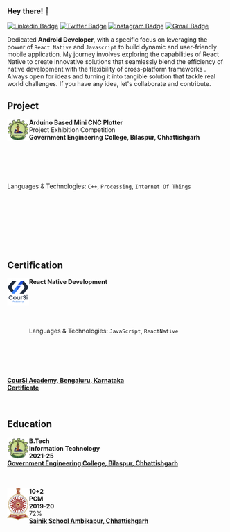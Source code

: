 ### Hey there! 👋
[![Linkedin Badge](https://img.shields.io/badge/-Ashutosh_Yadav-blue?style=flat&logo=Linkedin&logoColor=white&link=https://www.linkedin.com/in/ashutosh-yadav-9605b9239/)](https://www.linkedin.com/in/ashutosh-yadav-9605b9239/)
[![Twitter Badge](https://img.shields.io/badge/-@Ashutosh_Yadav-1ca0f1?style=flat&labelColor=1ca0f1&logo=twitter&logoColor=white&link=https://twitter.com/Ashutosh_____11)](https://twitter.com/Ashutosh_____11)
[![Instagram Badge](https://img.shields.io/badge/-@ashu_4875-purple?style=flat&logo=instagram&logoColor=white&link=https://instagram.com/https://www.instagram.com/ashu__4875?igsh=YjZoNnBxamFjdzA1)](https://www.instagram.com/ashu__4875?igsh=YjZoNnBxamFjdzA1)
[![Gmail Badge](https://img.shields.io/badge/-ay599623-c14438?style=flat&logo=Gmail&logoColor=white&link=mailto:mailto:ay599623@gmail.com)](mailto:ay599623@gmail.com)


Dedicated **Android Developer**, with a specific focus on leveraging the power of `React Native` and `Javascript` to build  dynamic and user-friendly mobile application. My journey involves exploring the capabilities of React Native to create innovative solutions that seamlessly blend the efficiency of native development with the flexibility of cross-platform frameworks .
Always open for ideas and turning it into tangible solution that tackle real world challenges. 
If you have any idea, let's collaborate and contribute.

## Project
[<img align="left" height="10%" width="10%" alt="logo" src="https://github.com/Ashutosh11-yadav/Ashutosh11-yadav/blob/main/assets/logo.jpeg"/>](https://github.com/Ashutosh11-yadav/minicncplotter)
**Arduino Based Mini CNC Plotter** \
Project Exhibition Competition \
**Government Engineering College, Bilaspur, Chhattishgarh**  
Languages & Technologies: `C++`, `Processing`, `Internet Of Things`<span style="line-height: 15;">&nbsp;</span>\
<br/>
<br/>


## Certification
[<img align="left" height="5%" width="10%" alt="logo" src="https://github.com/Ashutosh11-yadav/Ashutosh11-yadav/blob/main/assets/Coursi.png"/>](https://www.coursi.in/)
**React Native Development** \
Languages & Technologies: `JavaScript`, `ReactNative`<span style="line-height: 15;">&nbsp;</span>\
[**CourSi Academy, Bengaluru, Karnataka**](https://www.coursi.in/) \
[**Certificate**](https://github.com/Ashutosh11-yadav/Ashutosh11-yadav/blob/main/assets/CourSi%20Certificate.pdf) \
<br/>
<br/>


## Education

[<img align="left" height="10%" width="10%" alt="logo" src="https://github.com/Ashutosh11-yadav/Ashutosh11-yadav/blob/main/assets/logo.jpeg"/>](https://gecbsp.ac.in/)
**B.Tech** \
**Information Technology** \
 **2021-25**\
[**Government Engineering College, Bilaspur, Chhattishgarh**](https://gecbsp.ac.in//)
<br/>
<br/>
<br/>

[<img align="left" height="5%" width="10%" alt="logo" src="https://github.com/Ashutosh11-yadav/Ashutosh11-yadav/blob/main/assets/sainik-school-ambikapur-logo.png"/>](https://sainikschoolambikapur.org.in//)
**10+2** \
**PCM** \
**2019-20** \
72%
<br/>
[**Sainik School Ambikapur, Chhattishgarh**](https://sainikschoolambikapur.org.in//)
<br/>










